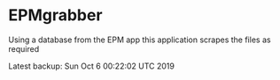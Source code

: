 # EPMgrabber
Using a database from the EPM app this application scrapes the files as required


Latest backup: Sun Oct 6 00:22:02 UTC 2019
